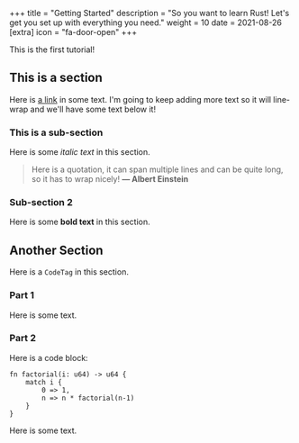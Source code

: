 +++
title = "Getting Started"
description = "So you want to learn Rust! Let's get you set up with everything you need."
weight = 10
date = 2021-08-26
[extra]
icon = "fa-door-open"
+++

This is the first tutorial!

## This is a section

Here is [a link](http://) in some text. I'm going to keep adding more text so
it will line-wrap and we'll have some text below it!

### This is a sub-section

Here is some *italic text* in this section.

> Here is a quotation,
> it can span multiple lines
> and can be quite long, so it has to wrap nicely! **&mdash; Albert Einstein**

### Sub-section 2

Here is some **bold text** in this section.

## Another Section

Here is a `CodeTag` in this section.

### Part 1

Here is some text.

### Part 2

Here is a code block:

```rust,linenos
fn factorial(i: u64) -> u64 {
    match i {
        0 => 1,
        n => n * factorial(n-1)
    }
}
```

Here is some text.